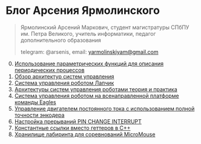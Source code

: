 # Блог Арсения Ярмолинского

> Ярмолинский Арсений Маркович, студент магистратуры СПбПУ им. Петра Великого, учитель информатики, педагог дополнительного образования
>
> telegram: @arsenis, email: yarmolinskiyam@gmail.com

0. [Использование параметрических функций для описания периодических процессов](periodic_leds/periodic_leds_rev2.pdf)
0. [Обзор архитектур систем управления](on_control_system_architectures/REPORT.md)
0. [Система управления роботом Лапчик](PobeditelRTK/REPORT.html)
0. [Архитектуры систем управления роботами теория и практика](on_control_system_architectures/Архитектуры_систем_управления_роботами_теория_и_практика_2.pdf)
0. [Система управления роботом на всенаправленной платформе команды Eagles](eagle_control/eagle_control.pdf)
0. [Управление двигателем постоянного тока с использованием полной точности энкодера](dc_motor_masterclass/MASTERCLASS.md)
0. [Настройка прерываний PIN CHANGE INTERRUPT](pin_change_interrupts/PCINT.md)
0. [Константные ссылки вместо геттеров в C++](robot_firmware/device_out/DEVICE_OUT.md)
0. [Хранилище лабиринта для соревнований MicroMouse](robot_firmware/tauriel-asmr/doc/Maze.md)
